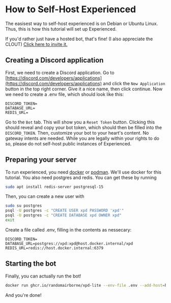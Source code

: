 # How to Self-Host Experienced

The easisest way to self-host experienced is on Debian or Ubuntu Linux. Thus, this is how this tutorial will set up Experienced.

If you'd rather just have a hosted bot, that's fine! (I also appreciate the CLOUT) [Click here to invite it.](https://discord.com/api/oauth2/authorize?client_id=1035970092284002384&permissions=0&scope=bot%20applications.commands)

## Creating a Discord application

First, we need to create a Discord application. Go to [https://discord.com/developers/applications](https://discord.com/developers/applications) and click the `New Application` button in the top right corner.
Give it a nice name, then click continue. Now we need to create a .env file, which should look like this:

```dotenv
DISCORD_TOKEN=
DATABASE_URL=
REDIS_URL=
```

Go to the `Bot` tab. This will show you a `Reset Token` button. Clicking this should reveal and copy your bot token,
which should then be filled into the `DISCORD_TOKEN`. Then, customize your bot to your heart's content. No gateway intents are needed. While you are legally within your rights to do so, please do not self-host public instances of Experienced.

## Preparing your server

To run experienced, you need [docker](https://docs.docker.com/engine/install/) or [podman](https://podman.io/docs/installation). We'll use docker for this tutorial.
You also need postgres and redis. You can get these by running

```bash
sudo apt install redis-server postgresql-15
```

Then, you can create a new user with

```bash
sudo su postgres
psql -U postgres -c "CREATE USER xpd PASSWORD 'xpd'"
psql -U postgres -c "CREATE DATABASE xpd OWNER xpd"
exit
```

Create a file called .env, filling in the contents as nessecary:

```dotenv
DISCORD_TOKEN=
DATABASE_URL=postgres://xpd:xpd@host.docker.internal/xpd
REDIS_URL=redis://host.docker.internal:6379
```

## Starting the bot

Finally, you can actually run the bot!

```bash
docker run ghcr.io/randomairborne/xpd-lite --env-file .env --add-host=host.docker.internal:host-gateway --detach
```

And you're done!